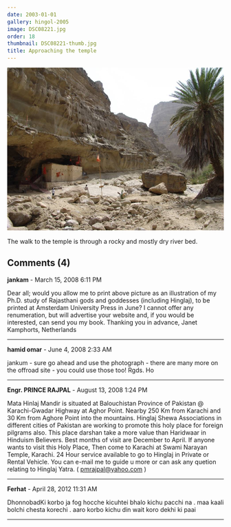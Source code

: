 ```yaml
---
date: 2003-01-01
gallery: hingol-2005
image: DSC08221.jpg
order: 18
thumbnail: DSC08221-thumb.jpg
title: Approaching the temple
---
```


![Approaching the temple](./DSC08221.jpg)

The walk to the temple is through a rocky and mostly dry river bed.

<div id="comments">

## Comments (4)

**jankam** - March 15, 2008  6:11 PM

Dear all; would you allow me to print above picture as an illustration of my Ph.D. study of Rajasthani gods and goddesses (including Hinglaj), to be printed at Amsterdam University Press in June? I cannot offer any renumeration, but will advertise your website and, if you would be interested, can send you my book.
Thanking you in advance, Janet Kamphorts, Netherlands

---

**hamid omar** - June  4, 2008  2:33 AM

jankum - sure go ahead and use the photograph - there are many more on the offroad site - you could use those too! Rgds. Ho

---

**Engr. PRINCE RAJPAL** - August 13, 2008  1:24 PM

Mata Hinlaj Mandir is situated at Balouchistan Province of Pakistan @ Karachi-Gwadar Highway at Aghor Point. Nearby 250 Km from Karachi and 30 Km from Aghore Point into the mountains. Hinglaj Shewa Associations in different cities of Pakistan are working to promote this holy place for foreign pilgrams also. This place darshan take a more value than Haridwaar in Hinduism Believers. Best months of visit are December to April. If anyone wants to visit this Holy Place, Then come to Karachi at Swami Narayan Temple, Karachi. 24 Hour service available to go to Hinglaj in Private or Rental Vehicle. You can e-mail me to guide u more or can ask any quetion relating to Hinglaj Yatra. ( pmrajpal@yahoo.com )

---

**Ferhat** - April 28, 2012 11:31 AM

DhonnobadKi korbo ja fog hocche kicuhtei bhalo kichu pacchi na . maa kaali bolchi chesta korechi . aaro korbo kichu din wait koro dekhi ki paai

---

</div>